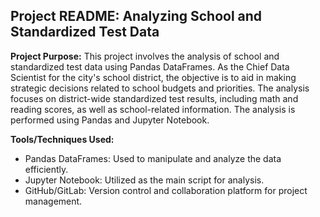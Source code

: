 ## Project README: Analyzing School and Standardized Test Data

**Project Purpose:**
This project involves the analysis of school and standardized test data using Pandas DataFrames. As the Chief Data Scientist for the city's school district, the objective is to aid in making strategic decisions related to school budgets and priorities. The analysis focuses on district-wide standardized test results, including math and reading scores, as well as school-related information. The analysis is performed using Pandas and Jupyter Notebook.

**Tools/Techniques Used:**
- Pandas DataFrames: Used to manipulate and analyze the data efficiently.
- Jupyter Notebook: Utilized as the main script for analysis.
- GitHub/GitLab: Version control and collaboration platform for project management.